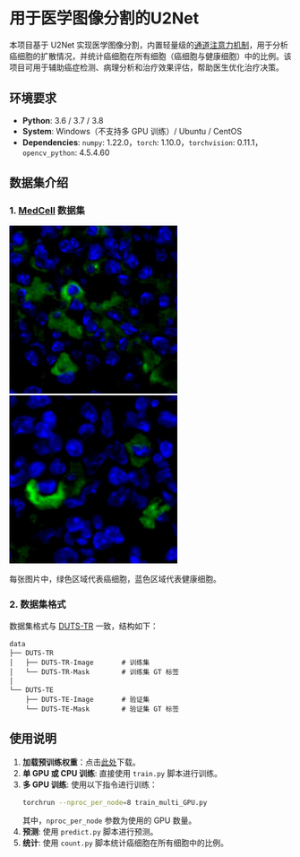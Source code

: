 # 用于医学图像分割的U2Net

本项目基于 U2Net 实现医学图像分割，内置轻量级的[通道注意力机制](https://arxiv.org/abs/1709.01507)，用于分析癌细胞的扩散情况，并统计癌细胞在所有细胞（癌细胞与健康细胞）中的比例。该项目可用于辅助癌症检测、病理分析和治疗效果评估，帮助医生优化治疗决策。

## 环境要求

- **Python**: 3.6 / 3.7 / 3.8
- **System**: Windows（不支持多 GPU 训练）/ Ubuntu / CentOS
- **Dependencies**: `numpy`: 1.22.0，`torch`: 1.10.0，`torchvision`: 0.11.1，`opencv_python`: 4.5.4.60

## 数据集介绍

### 1. [MedCell](https://pan.baidu.com/s/1UbOIvaXYqIuKF4H60u3Rjg?pwd=u5r4) 数据集

<p align="left">
  <img src="./images/sample1.jpg" alt="示例图片1" width="300" />
  <img src="./images/sample2.jpg" alt="示例图片2" width="300" />
</p>

每张图片中，绿色区域代表癌细胞，蓝色区域代表健康细胞。

### 2. 数据集格式

数据集格式与 [DUTS-TR](http://saliencydetection.net/duts/) 一致，结构如下：

```
data
├── DUTS-TR
│   ├── DUTS-TR-Image       # 训练集
│   └── DUTS-TR-Mask        # 训练集 GT 标签
│
└── DUTS-TE
    ├── DUTS-TE-Image       # 验证集
    └── DUTS-TE-Mask        # 验证集 GT 标签
```

## 使用说明

1. **加载预训练权重**：点击[此处](https://pan.baidu.com/s/1PGBPIFJF_BHMvLUV4b3xpQ?pwd=g7vi)下载。
2. **单 GPU 或 CPU 训练**: 直接使用 `train.py` 脚本进行训练。
3. **多 GPU 训练**: 使用以下指令进行训练：
   ```bash
   torchrun --nproc_per_node=8 train_multi_GPU.py
   ```
   其中，`nproc_per_node` 参数为使用的 GPU 数量。
4. **预测**: 使用 `predict.py` 脚本进行预测。
5. **统计**: 使用 `count.py` 脚本统计癌细胞在所有细胞中的比例。
